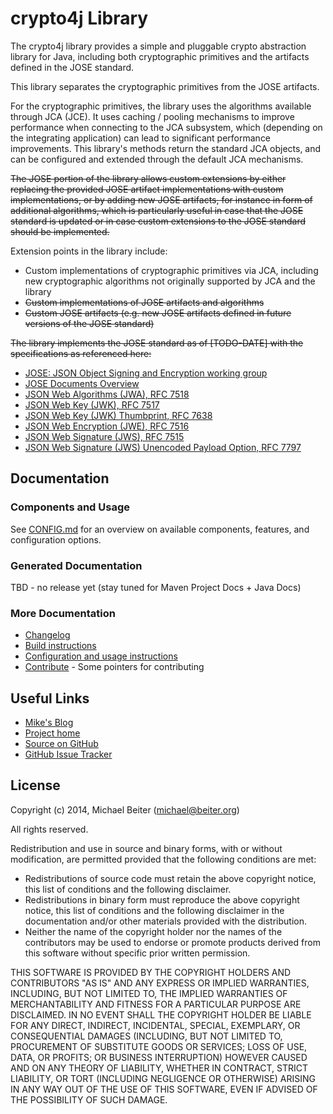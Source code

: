 # crypto4j Library

The crypto4j library provides a simple and pluggable crypto abstraction library
for Java, including both cryptographic primitives and the artifacts defined in 
the JOSE standard.

This library separates the cryptographic primitives from the JOSE artifacts.

For the cryptographic primitives, the library uses the algorithms available
through JCA (JCE). It uses caching / pooling mechanisms to improve performance
when connecting to the JCA subsystem, which (depending on the integrating
application) can lead to significant performance improvements. This library's
methods return the standard JCA objects, and can be configured and extended
through the default JCA mechanisms.
		
~~The JOSE portion of the library allows custom extensions by either replacing
the provided JOSE artifact implementations with custom implementations, or by
adding new JOSE artifacts, for instance in form of additional algorithms, which
is particularly useful in case that the JOSE standard is updated or in case
custom extensions to the JOSE standard should be implemented.~~
		
Extension points in the library include:
- Custom implementations of cryptographic primitives via JCA, including new
  cryptographic algorithms not originally supported by JCA and the library
- ~~Custom implementations of JOSE artifacts and algorithms~~
- ~~Custom JOSE artifacts (e.g. new JOSE artifacts defined in future versions
  of the JOSE standard)~~

~~The library implements the JOSE standard as of [TODO-DATE] with the specifications
as referenced here:~~

- [JOSE: JSON Object Signing and Encryption working group](https://datatracker.ietf.org/wg/jose/charter/)
- [JOSE Documents Overview](https://datatracker.ietf.org/wg/jose/documents/)
- [JSON Web Algorithms (JWA), RFC 7518](https://datatracker.ietf.org/doc/rfc7518/)
- [JSON Web Key (JWK), RFC 7517](https://datatracker.ietf.org/doc/rfc7517/)
- [JSON Web Key (JWK) Thumbprint, RFC 7638](https://datatracker.ietf.org/doc/rfc7638/)
- [JSON Web Encryption (JWE), RFC 7516](https://datatracker.ietf.org/doc/rfc7516/)
- [JSON Web Signature (JWS), RFC 7515](https://datatracker.ietf.org/doc/rfc7515/)
- [JSON Web Signature (JWS) Unencoded Payload Option, RFC 7797](https://datatracker.ietf.org/doc/rfc7797/)

## Documentation

### Components and Usage

See [CONFIG.md](CONFIG.md) for an overview on available components, features,
and configuration options.

### Generated Documentation

TBD - no release yet (stay tuned for Maven Project Docs + Java Docs)

### More Documentation

- [Changelog](CHANGELOG.md)
- [Build instructions](BUILD.md)
- [Configuration and usage instructions](CONFIG.md)
- [Contribute](CONTRIBUTE.md) - Some pointers for contributing

## Useful Links

- [Mike's Blog](http://www.michael.beiter.org)
- [Project home](http://mbeiter.github.io/crypto4j/)
- [Source on GitHub](https://github.com/mbeiter/crypto4j)
- [GitHub Issue Tracker](https://github.com/mbeiter/crypto4j/issues)

## License

Copyright (c) 2014, Michael Beiter (<michael@beiter.org>)

All rights reserved.

Redistribution and use in source and binary forms, with or without modification, are permitted provided that the 
following conditions are met:

- Redistributions of source code must retain the above copyright notice, this list of conditions and the following 
  disclaimer.
- Redistributions in binary form must reproduce the above copyright notice, this list of conditions and the following 
  disclaimer in the documentation and/or other materials provided with the distribution.
- Neither the name of the copyright holder nor the names of the contributors may be used to endorse or promote products 
  derived from this software without specific prior written permission.

THIS SOFTWARE IS PROVIDED BY THE COPYRIGHT HOLDERS AND CONTRIBUTORS "AS IS" AND ANY EXPRESS OR IMPLIED WARRANTIES, 
INCLUDING, BUT NOT LIMITED TO, THE IMPLIED WARRANTIES OF MERCHANTABILITY AND FITNESS FOR A PARTICULAR PURPOSE ARE 
DISCLAIMED. IN NO EVENT SHALL THE COPYRIGHT HOLDER BE LIABLE FOR ANY DIRECT, INDIRECT, INCIDENTAL, SPECIAL, EXEMPLARY, 
OR CONSEQUENTIAL DAMAGES (INCLUDING, BUT NOT LIMITED TO, PROCUREMENT OF SUBSTITUTE GOODS OR SERVICES; LOSS OF USE, 
DATA, OR PROFITS; OR BUSINESS INTERRUPTION) HOWEVER CAUSED AND ON ANY THEORY OF LIABILITY, WHETHER IN CONTRACT, STRICT 
LIABILITY, OR TORT (INCLUDING NEGLIGENCE OR OTHERWISE) ARISING IN ANY WAY OUT OF THE USE OF THIS SOFTWARE, EVEN IF 
ADVISED OF THE POSSIBILITY OF SUCH DAMAGE.
